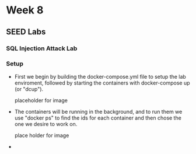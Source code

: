 # **Week 8**

## **SEED Labs**

### SQL Injection Attack Lab

### **Setup**

* First we begin by building the docker-compose.yml file to setup the lab enviroment, followed by starting the containers with docker-compose up (or "dcup").

    placeholder for image

* The containers will be running in the background, and to run them we use "docker ps" to find the ids for each container and then chose the one we desire to work on.

    place holder for image

*